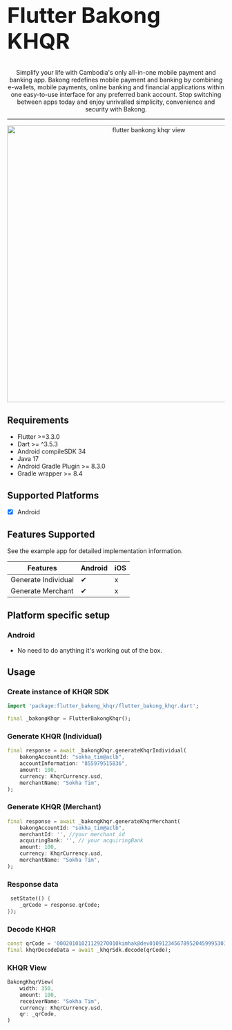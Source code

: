 <div align="center">
  <h1 align="start" style="font-size: 50px;">Flutter Bakong KHQR</h1>
</div>

<div align="center">
<p align="center">
Simplify your life with Cambodia's only all-in-one mobile payment and banking app. Bakong redefines mobile payment and banking by combining e-wallets, mobile payments, online banking and financial applications within one easy-to-use interface for any preferred bank account. Stop switching between apps today and enjoy unrivalled simplicity, convenience and security with Bakong.
</p>
</div>

---

<p align="center">
  <img src="https://raw.githubusercontent.com/sokhatim/flutter_bakong_khqr/refs/heads/master/assets/flutter_bankong_khqr_view.jpg" width="640" alt="flutter bankong khqr view"/>
</p>

## Requirements

- Flutter >=3.3.0
- Dart >= ^3.5.3
- Android compileSDK 34
- Java 17
- Android Gradle Plugin >= 8.3.0
- Gradle wrapper >= 8.4

## Supported Platforms
- [x] Android

## Features Supported

See the example app for detailed implementation information.

| Features            | Android | iOS     |
|---------------------|---------|---------|
| Generate Individual |    ✔    |    x    |
| Generate Merchant   |    ✔    |    x    |


## Platform specific setup

### Android
- No need to do anything it's working out of the box.

## Usage
### Create instance of KHQR SDK
```dart
import 'package:flutter_bakong_khqr/flutter_bakong_khqr.dart';

final _bakongKhqr = FlutterBakongKhqr();

```

### Generate KHQR (Individual)
```dart
final response = await _bakongKhqr.generateKhqrIndividual(
    bakongAccountId: "sokha_tim@aclb",
    accountInformation: "855979515836",
    amount: 100,
    currency: KhqrCurrency.usd,
    merchantName: "Sokha Tim",
);
```

### Generate KHQR (Merchant)
```dart
final response = await _bakongKhqr.generateKhqrMerchant(
    bakongAccountId: "sokha_tim@aclb",
    merchantId: '', //your merchant id
    acquiringBank: '', // your acquiringBank
    amount: 100,
    currency: KhqrCurrency.usd,
    merchantName: "Sokha Tim",
);
```

### Response data
```dart
 setState(() {
    _qrCode = response.qrCode;
});
```

### Decode KHQR
```dart
const qrCode = '00020101021129270010kimhak@dev01091234567895204599953031165802KH5906Kimhak6010Phnom Penh9917001317324625358296304B59E';
final khqrDecodeData = await _khqrSdk.decode(qrCode);
```

### KHQR View
```dart
BakongKhqrView(
    width: 350,
    amount: 100,
    receiverName: "Sokha Tim",
    currency: KhqrCurrency.usd,
    qr: _qrCode,
)
```